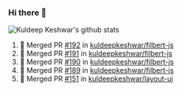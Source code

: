 ### Hi there 👋

<!--
**kuldeepkeshwar/kuldeepkeshwar** is a ✨ _special_ ✨ repository because its `README.md` (this file) appears on your GitHub profile.

Here are some ideas to get you started:

- 🔭 I’m currently working on ...
- 🌱 I’m currently learning ...
- 👯 I’m looking to collaborate on ...
- 🤔 I’m looking for help with ...
- 💬 Ask me about ...
- 📫 How to reach me: ...
- 😄 Pronouns: ...
- ⚡ Fun fact: ...
-->
![Kuldeep Keshwar's github stats](https://github-readme-stats.vercel.app/api?username=kuldeepkeshwar&show_icons=true)

<!--START_SECTION:activity-->
1. 🎉 Merged PR [#192](https://github.com/kuldeepkeshwar/filbert-js/pull/192) in [kuldeepkeshwar/filbert-js](https://github.com/kuldeepkeshwar/filbert-js)
2. 🎉 Merged PR [#191](https://github.com/kuldeepkeshwar/filbert-js/pull/191) in [kuldeepkeshwar/filbert-js](https://github.com/kuldeepkeshwar/filbert-js)
3. 🎉 Merged PR [#190](https://github.com/kuldeepkeshwar/filbert-js/pull/190) in [kuldeepkeshwar/filbert-js](https://github.com/kuldeepkeshwar/filbert-js)
4. 🎉 Merged PR [#189](https://github.com/kuldeepkeshwar/filbert-js/pull/189) in [kuldeepkeshwar/filbert-js](https://github.com/kuldeepkeshwar/filbert-js)
5. 🎉 Merged PR [#151](https://github.com/kuldeepkeshwar/layout-ui/pull/151) in [kuldeepkeshwar/layout-ui](https://github.com/kuldeepkeshwar/layout-ui)
<!--END_SECTION:activity-->
